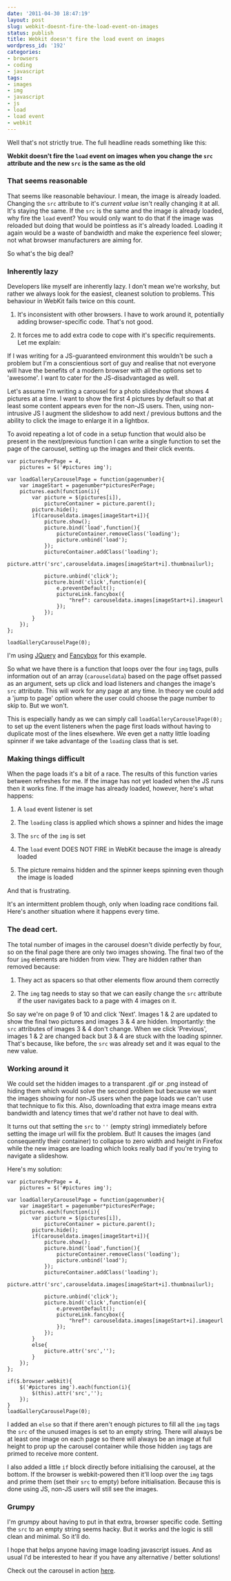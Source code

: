 ```yaml
---
date: '2011-04-30 18:47:19'
layout: post
slug: webkit-doesnt-fire-the-load-event-on-images
status: publish
title: Webkit doesn't fire the load event on images
wordpress_id: '192'
categories:
- browsers
- coding
- javascript
tags:
- images
- img
- javascript
- js
- load
- load event
- webkit
---
```


Well that's not strictly true. The full headline reads something like this:

**Webkit doesn't fire the `load` event on images when you change the `src` attribute and the new `src` is the same as the old**



### That seems reasonable



That seems like reasonable behaviour. I mean, the image is already loaded. Changing the `src` attribute to it's _current value_ isn't really changing it at all. It's staying the same. If the `src` is the same and the image is already loaded, why fire the `load` event? You would only want to do that if the image was reloaded but doing that would be pointless as it's already loaded. Loading it again would be a waste of bandwidth and make the experience feel slower; not what browser manufacturers are aiming for.

So what's the big deal?



### Inherently lazy



Developers like myself are inherently lazy. I don't mean we're workshy, but rather we always look for the easiest, cleanest solution to problems. This behaviour in WebKit fails twice on this count.




	
  1. It's inconsistent with other browsers. I have to work around it, potentially adding browser-specific code. That's not good.

	
  2. It forces me to add extra code to cope with it's specific requirements. Let me explain:



If I was writing for a JS-guaranteed environment this wouldn't be such a problem but I'm a conscientious sort of guy and realise that not everyone will have the benefits of a modern browser with all the options set to 'awesome'. I want to cater for the JS-disadvantaged as well.

Let's assume I'm writing a carousel for a photo slideshow that shows 4 pictures at a time. I want to show the first 4 pictures by default so that at least some content appears even for the non-JS users. Then, using non-intrusive JS I augment the slideshow to add next / previous buttons and the ability to click the image to enlarge it in a lightbox.

To avoid repeating a lot of code in a setup function that would also be present in the next/previous function I can write a single function to set the page of the carousel, setting up the images and their click events.


    
    
    var picturesPerPage = 4,
        pictures = $('#pictures img');
    
    var loadGalleryCarouselPage = function(pagenumber){
        var imageStart = pagenumber*picturesPerPage;
        pictures.each(function(i){
            var picture = $(pictures[i]),
                pictureContainer = picture.parent();
            picture.hide();
            if(carouseldata.images[imageStart+i]){
                picture.show();
                picture.bind('load',function(){
                    pictureContainer.removeClass('loading');
                    picture.unbind('load');
                });
                pictureContainer.addClass('loading');
                picture.attr('src',carouseldata.images[imageStart+i].thumbnailurl);
                
                picture.unbind('click');
                picture.bind('click',function(e){
                    e.preventDefault();
                    pictureLink.fancybox({
                        "href": carouseldata.images[imageStart+i].imageurl
                    });
                });
            }
        });
    };
    
    loadGalleryCarouselPage(0);
    



I'm using [JQuery](http://jquery.com/) and [Fancybox](http://fancybox.net/) for this example.

So what we have there is a function that loops over the four `img` tags, pulls information out of an array (`carouseldata`) based on the page offset passed as an argument, sets up click and load listeners and changes the image's `src` attribute. This will work for any page at any time. In theory we could add a 'jump to page' option where the user could choose the page number to skip to. But we won't.

This is especially handy as we can simply call `loadGalleryCarouselPage(0);` to set up the event listeners when the page first loads without having to duplicate most of the lines elsewhere. We even get a natty little loading spinner if we take advantage of the `loading` class that is set.



### Making things difficult



When the page loads it's a bit of a race. The results of this function varies between refreshes for me. If the image has not yet loaded when the JS runs then it works fine. If the image has already loaded, however, here's what happens:




	
  1. A `load` event listener is set

	
  2. The `loading` class is applied which shows a spinner and hides the image

	
  3. The `src` of the `img` is set

	
  4. The `load` event DOES NOT FIRE in WebKit because the image is already loaded

	
  5. The picture remains hidden and the spinner keeps spinning even though the image is loaded



And that is frustrating.

It's an intermittent problem though, only when loading race conditions fail. Here's another situation where it happens every time.



### The dead cert.



The total number of images in the carousel doesn't divide perfectly by four, so on the final page there are only two images showing. The final two of the four `img` elements are hidden from view. They are hidden rather than removed because:




	
  1. They act as spacers so that other elements flow around them correctly

	
  2. The `img` tag needs to stay so that we can easily change the `src` attribute if the user navigates back to a page with 4 images on it.



So say we're on page 9 of 10 and click 'Next'. Images 1 & 2 are updated to show the final two pictures and images 3 & 4 are hidden. Importantly: the `src` attributes of images 3 & 4 don't change. When we click 'Previous', images 1 & 2 are changed back but 3 & 4 are stuck with the loading spinner. That's because, like before, the `src` was already set and it was equal to the new value.



### Working around it



We could set the hidden images to a transparent .gif or .png instead of hiding them which would solve the second problem but because we want the images showing for non-JS users when the page loads we can't use that technique to fix this. Also, downloading that extra image means extra bandwidth and latency times that we'd rather not have to deal with.

It turns out that setting the `src` to `''` (empty string) immediately before setting the image url will fix the problem. But! It causes the images (and consequently their container) to collapse to zero width and height in Firefox while the new images are loading which looks really bad if you're trying to navigate a slideshow.

Here's my solution:


    
    
    var picturesPerPage = 4,
        pictures = $('#pictures img');
    
    var loadGalleryCarouselPage = function(pagenumber){
        var imageStart = pagenumber*picturesPerPage;
        pictures.each(function(i){
            var picture = $(pictures[i]),
                pictureContainer = picture.parent();
            picture.hide();
            if(carouseldata.images[imageStart+i]){
                picture.show();
                picture.bind('load',function(){
                    pictureContainer.removeClass('loading');
                    picture.unbind('load');
                });
                pictureContainer.addClass('loading');
                picture.attr('src',carouseldata.images[imageStart+i].thumbnailurl);
                
                picture.unbind('click');
                picture.bind('click',function(e){
                    e.preventDefault();
                    pictureLink.fancybox({
                        "href": carouseldata.images[imageStart+i].imageurl
                    });
                });
            }
            else{
                picture.attr('src','');
            }
        });
    };
    
    if($.browser.webkit){
        $('#pictures img').each(function(i){
            $(this).attr('src','');
        });
    }
    loadGalleryCarouselPage(0);
    



I added an `else` so that if there aren't enough pictures to fill all the `img` tags the `src` of the unused images is set to an empty string. There will always be at least one image on each page so there will always be an image at full height to prop up the carousel container while those hidden `img` tags are primed to receive more content.

I also added a little `if` block directly before initialising the carousel, at the bottom. If the browser is webkit-powered then it'll loop over the `img` tags and prime them (set their `src` to empty) before initialisation. Because this is done using JS, non-JS users will still see the images.



### Grumpy



I'm grumpy about having to put in that extra, browser specific code. Setting the `src` to an empty string seems hacky. But it works and the logic is still clean and minimal. So it'll do.

I hope that helps anyone having image loading javascript issues. And as usual I'd be interested to hear if you have any alternative / better solutions!




Check out the carousel in action [here](http://www.qkschool.org.uk).

